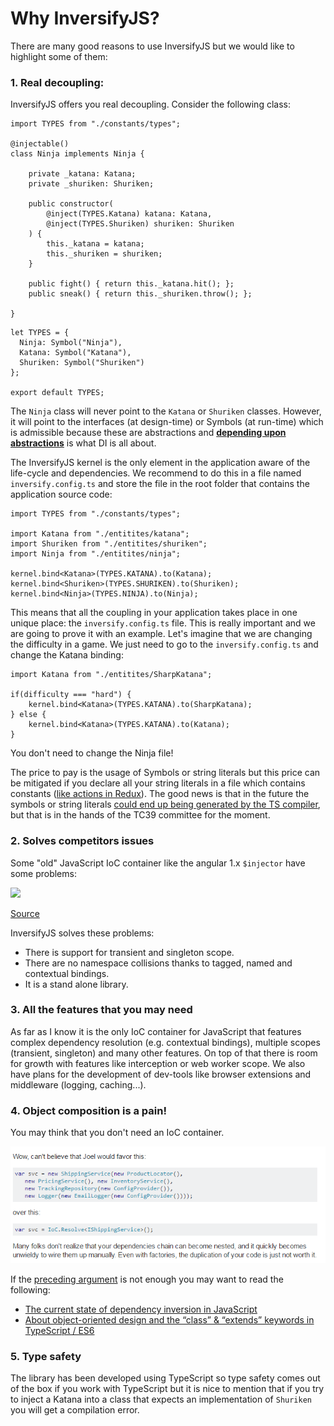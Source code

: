 # Why InversifyJS?

There are many good reasons to use InversifyJS but we would like to highlight some of them:

### 1. Real decoupling:

InversifyJS offers you real decoupling. Consider the following class:

```
import TYPES from "./constants/types";

@injectable()
class Ninja implements Ninja {

    private _katana: Katana;
    private _shuriken: Shuriken;

    public constructor(
        @inject(TYPES.Katana) katana: Katana,
        @inject(TYPES.Shuriken) shuriken: Shuriken
    ) {
        this._katana = katana;
        this._shuriken = shuriken;
    }

    public fight() { return this._katana.hit(); };
    public sneak() { return this._shuriken.throw(); };

}
```

```
let TYPES = {
  Ninja: Symbol("Ninja"),
  Katana: Symbol("Katana"),
  Shuriken: Symbol("Shuriken")
};

export default TYPES;
```

The `Ninja` class will never point to the `Katana` or `Shuriken` classes. However, 
it will point to the interfaces (at design-time) or Symbols (at run-time) which is 
admissible because these are abstractions and 
[**depending upon abstractions**](https://en.wikipedia.org/wiki/Dependency_inversion_principle) 
is what DI is all about.

The InversifyJS kernel is the only element in the application aware of the life-cycle and dependencies. 
We recommend to do this in a file named `inversify.config.ts` and store the file in the root folder 
that contains the application source code:

    import TYPES from "./constants/types";

    import Katana from "./entitites/katana";
    import Shuriken from "./entitites/shuriken";
    import Ninja from "./entitites/ninja";

    kernel.bind<Katana>(TYPES.KATANA).to(Katana);
    kernel.bind<Shuriken>(TYPES.SHURIKEN).to(Shuriken);
    kernel.bind<Ninja>(TYPES.NINJA).to(Ninja);

This means that all the coupling in your application takes place in one unique place: the `inversify.config.ts` file. 
This is really important and we are going to prove it with an example. 
Let's imagine that we are changing the difficulty in a game. 
We just need to go to the `inversify.config.ts` and change the Katana binding:

    import Katana from "./entitites/SharpKatana";

    if(difficulty === "hard") {
        kernel.bind<Katana>(TYPES.KATANA).to(SharpKatana);
    } else {
        kernel.bind<Katana>(TYPES.KATANA).to(Katana);
    }

You don't need to change the Ninja file!

The price to pay is the usage of Symbols or string literals but this price can be mitigated if you declare all your 
string literals in a file which contains constants 
([like actions in Redux](https://github.com/reactjs/redux/blob/master/examples/todomvc/constants/ActionTypes.js)). 
The good news is that in the future the symbols or string literals 
[could end up being generated by the TS compiler](https://github.com/Microsoft/TypeScript/issues/2577), but 
that is in the hands of the TC39 committee for the moment.

### 2. Solves competitors issues
Some "old" JavaScript IoC container like the angular 1.x `$injector` have some problems:

![](http://i.imgur.com/Y2lRw4N.png)

[Source](https://angular.io/docs/ts/latest/guide/dependency-injection.html)

InversifyJS solves these problems:

- There is support for transient and singleton scope.
- There are no namespace collisions thanks to tagged, named and contextual bindings.
- It is a stand alone library.

### 3. All the features that you may need
As far as I know it is the only IoC container for JavaScript that features complex dependency 
resolution (e.g. contextual bindings), multiple scopes (transient, singleton) and many other features. 
On top of that there is room for growth with features like interception or web worker scope. 
We also have plans for the development of dev-tools like browser extensions and middleware (logging, caching...). 

### 4. Object composition is a pain!
You may think that you don't need an IoC container.

![](https://raw.githubusercontent.com/inversify/inversify.github.io/master/img/so.png)

If the [preceding argument](http://stackoverflow.com/questions/871405/why-do-i-need-an-ioc-container-as-opposed-to-straightforward-di-code) is not enough you may want to read the following:

- [The current state of dependency inversion in JavaScript](http://blog.wolksoftware.com/the-current-state-of-dependency-inversion-in-javascript)
- [About object-oriented design and the “class” & “extends” keywords in TypeScript / ES6](http://blog.wolksoftware.com/about-classes-inheritance-and-object-oriented-design-in-typescript-and-es6)

### 5. Type safety
The library has been developed using TypeScript so type safety comes out of the box if you work 
with TypeScript but it is nice to mention that if you try to inject a Katana into a class that 
expects an implementation of `Shuriken` you will get a compilation error.
